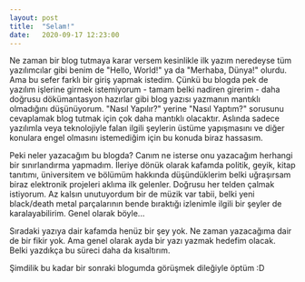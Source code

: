 ```yaml
---
layout: post
title:  "Selam!"
date:   2020-09-17 12:23:00
---
```

Ne zaman bir blog tutmaya karar versem kesinlikle ilk yazım neredeyse tüm yazılımcılar gibi benim de "Hello, World!" ya da "Merhaba, Dünya!" olurdu. Ama bu sefer farklı bir giriş yapmak istedim. Çünkü bu blogda pek de yazılım işlerine girmek istemiyorum - tamam belki nadiren girerim - daha doğrusu dökümantasyon hazırlar gibi blog yazısı yazmanın mantıklı olmadığını düşünüyorum. "Nasıl Yapılır?" yerine "Nasıl Yaptım?" sorusunu cevaplamak blog tutmak için çok daha mantıklı olacaktır. Aslında sadece yazılımla veya teknolojiyle falan ilgili şeylerin üstüme yapışmasını ve diğer konulara engel olmasını istemediğim için bu konuda biraz hassasım. 

Peki neler yazacağım bu blogda? Canım ne isterse onu yazacağım herhangi bir sınırlandırma yapmadım. İleriye dönük olarak kafamda politik, geyik, kitap tanıtımı, üniversitem ve bölümüm hakkında düşündüklerim belki uğraşırsam biraz elektronik projeleri aklıma ilk gelenler. Doğrusu her telden çalmak istiyorum. Az kalsın unutuyordum bir de müzik var tabii, belki yeni black/death metal parçalarının bende bıraktığı izlenimle ilgili bir şeyler de karalayabilirim. Genel olarak böyle...

Sıradaki yazıya dair kafamda henüz bir şey yok. Ne zaman yazacağıma dair de bir fikir yok. Ama genel olarak ayda bir yazı yazmak hedefim olacak. Belki yazdıkça bu süreci daha da kısaltırım.

Şimdilik bu kadar bir sonraki blogumda görüşmek dileğiyle öptüm :D
